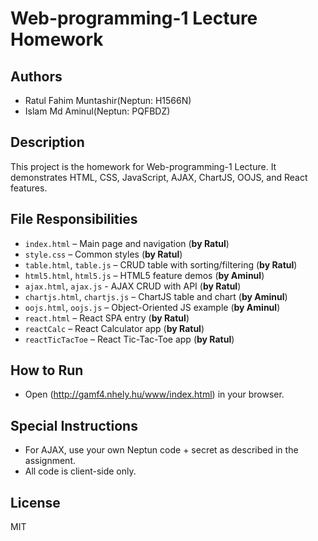 # Web-programming-1 Lecture Homework

## Authors
- Ratul Fahim Muntashir(Neptun: H1566N)
- Islam Md Aminul(Neptun: PQFBDZ)

## Description
This project is the homework for Web-programming-1 Lecture. It demonstrates HTML, CSS, JavaScript, AJAX, ChartJS, OOJS, and React features.

## File Responsibilities

- `index.html` – Main page and navigation (**by Ratul**)
- `style.css` – Common styles (**by Ratul**)
- `table.html`, `table.js` – CRUD table with sorting/filtering (**by Ratul**)
- `html5.html`, `html5.js` – HTML5 feature demos (**by Aminul**)
- `ajax.html`, `ajax.js` - AJAX CRUD with API (**by Ratul**)
- `chartjs.html`, `chartjs.js` – ChartJS table and chart (**by Aminul**)
- `oojs.html`, `oojs.js` – Object-Oriented JS example (**by Aminul**)
- `react.html` – React SPA entry (**by Ratul**)
- `reactCalc` – React Calculator app (**by Ratul**)
- `reactTicTacToe` – React Tic-Tac-Toe app (**by Ratul**)

## How to Run

- Open (http://gamf4.nhely.hu/www/index.html) in your browser.

## Special Instructions

- For AJAX, use your own Neptun code + secret as described in the assignment.
- All code is client-side only.

## License

MIT
